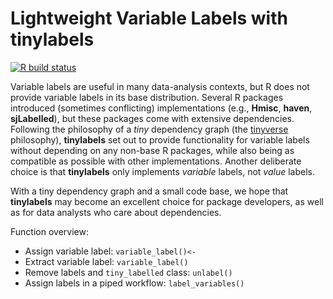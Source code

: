 
# Lightweight Variable Labels with tinylabels

<!-- badges: start -->
[![R build status](https://github.com/mariusbarth/tinylabels/workflows/R-CMD-check/badge.svg)](https://github.com/mariusbarth/tinylabels/actions)
<!-- badges: end -->

Variable labels are useful in many data-analysis contexts, but R does not provide
variable labels in its base distribution. Several R packages introduced (sometimes conflicting)
implementations (e.g., **Hmisc**, **haven**, **sjLabelled**), but these packages come with extensive
dependencies.
Following the philosophy of a *tiny* dependency graph (the [tinyverse](http://www.tinyverse.org) philosophy),
**tinylabels** set out to provide functionality for variable labels without depending
on any non-base R packages, while also being as compatible as possible with other implementations.
Another deliberate choice is that **tinylabels** only implements *variable* labels, not *value* labels.

With a tiny dependency graph and a small code base, we hope that **tinylabels** may become an
excellent choice for package developers, as well as for data analysts who care about dependencies.

Function overview:

- Assign variable label: `variable_label()<-`
- Extract variable label: `variable_label()`
- Remove labels and `tiny_labelled` class: `unlabel()`
- Assign labels in a piped workflow: `label_variables()`
